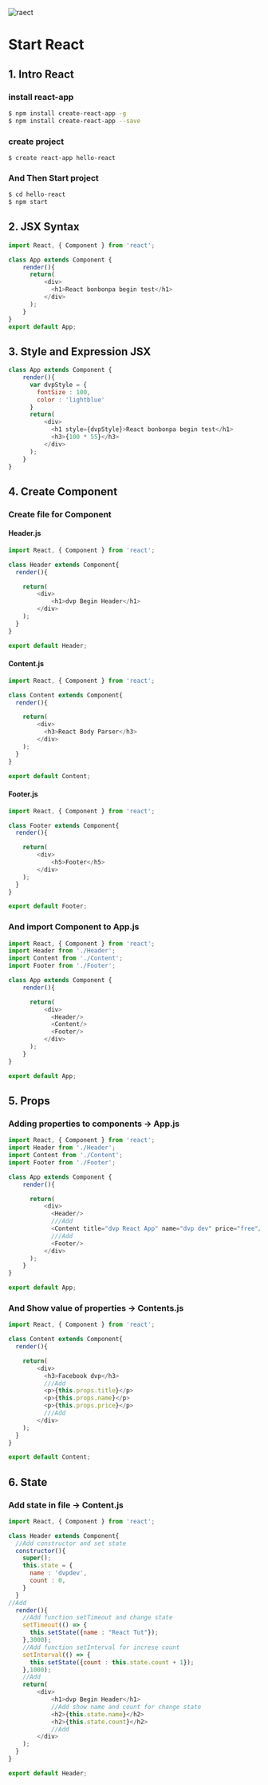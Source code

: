 ![raect](https://encrypted-tbn0.gstatic.com/images?q=tbn:ANd9GcSithoqiOTODZ73obUF3Nj5bDueB4HG9PMUNQDVV9ROcKlijncE)

# Start React

## 1. Intro React

### install react-app

```sh
$ npm install create-react-app -g
$ npm install create-react-app --save
```

### create project

```
$ create react-app hello-react
```

### And Then Start project
```sh
$ cd hello-react
$ npm start
```


## 2. JSX Syntax

```js
import React, { Component } from 'react';

class App extends Component {
    render(){
      return(
          <div>
            <h1>React bonbonpa begin test</h1>
          </div>
      );
    }
}
export default App;
```

## 3. Style and Expression JSX

```js
class App extends Component {
    render(){
      var dvpStyle = {
        fontSize : 100,
        color : 'lightblue'
      }
      return(
          <div>
            <h1 style={dvpStyle}>React bonbonpa begin test</h1>
            <h3>{100 * 55}</h3>
          </div>
      );
    }
}
```

## 4. Create Component

### Create file for Component

#### Header.js

```js
import React, { Component } from 'react';

class Header extends Component{
  render(){

    return(
        <div>
            <h1>dvp Begin Header</h1>
        </div>
    );
  }
}

export default Header;

```

#### Content.js

```js
import React, { Component } from 'react';

class Content extends Component{
  render(){

    return(
        <div>
          <h3>React Body Parser</h3>
        </div>
    );
  }
}

export default Content;
```

#### Footer.js
```js
import React, { Component } from 'react';

class Footer extends Component{
  render(){

    return(
        <div>
            <h5>Footer</h5>
        </div>
    );
  }
}

export default Footer;

```

### And import Component to App.js

```js
import React, { Component } from 'react';
import Header from './Header';
import Content from './Content';
import Footer from './Footer';

class App extends Component {
    render(){

      return(
          <div>
            <Header/>
            <Content/>
            <Footer/>
          </div>
      );
    }
}

export default App;
```

## 5. Props

### Adding properties to components -> App.js

```js
import React, { Component } from 'react';
import Header from './Header';
import Content from './Content';
import Footer from './Footer';

class App extends Component {
    render(){

      return(
          <div>
            <Header/>
            ///Add
            <Content title="dvp React App" name="dvp dev" price="free"/>  
            ///Add
            <Footer/>
          </div>
      );
    }
}

export default App;
```

### And Show value of properties -> Contents.js

```js
import React, { Component } from 'react';

class Content extends Component{
  render(){

    return(
        <div>
          <h3>Facebook dvp</h3>
          ///Add
          <p>{this.props.title}</p>
          <p>{this.props.name}</p>
          <p>{this.props.price}</p>
          ///Add
        </div>
    );
  }
}

export default Content;
```

## 6. State

### Add state in file -> Content.js

```js
import React, { Component } from 'react';

class Header extends Component{
  //Add constructor and set state
  constructor(){
    super();
    this.state = {
      name : 'dvpdev',
      count : 0,
    }
  }
//Add
  render(){
    //Add function setTimeout and change state
    setTimeout(() => {
      this.setState({name : "React Tut"});
    },3000);
    //Add function setInterval for increse count
    setInterval(() => {
      this.setState({count : this.state.count + 1});
    },1000);
    //Add
    return(
        <div>
            <h1>dvp Begin Header</h1>
            //Add show name and count for change state
            <h2>{this.state.name}</h2>      
            <h2>{this.state.count}</h2>
            //Add
        </div>
    );
  }
}

export default Header;
```
